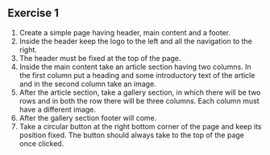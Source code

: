## Exercise 1

1. Create a simple page having header, main content and a footer.
2. Inside the header keep the logo to the left and all the navigation to the right.
3. The header must be fixed at the top of the page.
4. Inside the main content take an article section having two columns. In the first column put a heading and some introductory text of the article and in the second column take an image.
5. After the article section, take a gallery section, in which there will be two rows and in both the row there will be three columns. Each column must have a different image.
6. After the gallery section footer will come.
7. Take a circular button at the right bottom corner of the page and keep its position fixed. The button should always take to the top of the page once clicked.
